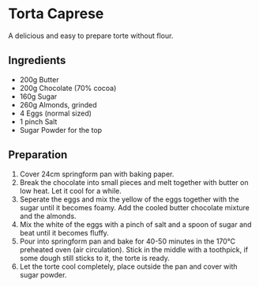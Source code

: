 # Torta Caprese  
A delicious and easy to prepare torte without flour.


## Ingredients  

* 200g Butter
* 200g Chocolate (70% cocoa)
* 160g Sugar
* 260g Almonds, grinded
* 4 Eggs (normal sized)
* 1 pinch Salt
* Sugar Powder for the top


## Preparation

1. Cover 24cm springform pan with baking paper.
2. Break the chocolate into small pieces and melt together with butter on low heat. Let it cool for a while.
3. Seperate the eggs and mix the yellow of the eggs together with the sugar until it becomes foamy. Add the cooled butter chocolate mixture and the almonds.
4. Mix the white of the eggs with a pinch of salt and a spoon of sugar and beat until it becomes fluffy.
5. Pour into springform pan and bake for 40-50 minutes in the 170°C preheated
   oven (air circulation). Stick in the middle with a toothpick, if some dough still sticks to it, the torte is ready.
6. Let the torte cool completely, place outside the pan and cover with sugar powder.
